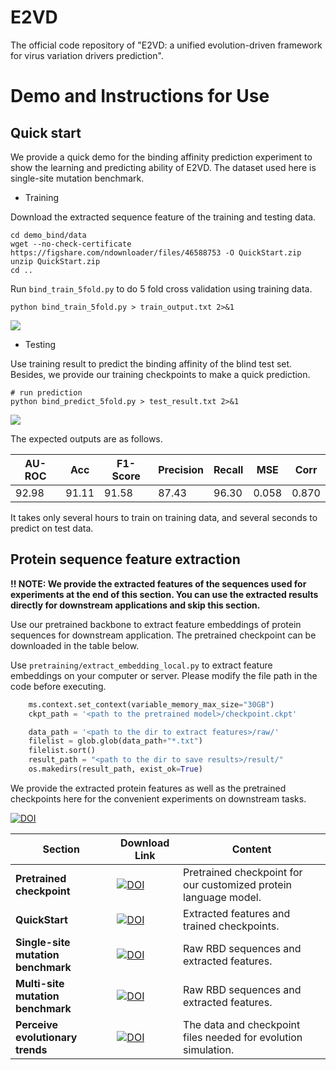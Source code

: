 # E2VD

The official code repository of "E2VD: a unified evolution-driven framework for virus variation drivers prediction".


# Demo and Instructions for Use

## Quick start

We provide a quick demo for the binding affinity prediction experiment to show the learning and predicting ability of E2VD. The dataset used here is single-site mutation benchmark.

- Training

Download the extracted sequence feature of the training and testing data.

```shell
cd demo_bind/data
wget --no-check-certificate https://figshare.com/ndownloader/files/46588753 -O QuickStart.zip
unzip QuickStart.zip
cd ..
```

Run `bind_train_5fold.py` to do 5 fold cross validation using training data.

```shell
python bind_train_5fold.py > train_output.txt 2>&1
```

[<img src="https://colab.research.google.com/assets/colab-badge.svg">](https://colab.research.google.com/github/ZhiweiNiepku/E2VD/blob/main/examples/E2VD_QuickStart_train.ipynb)

- Testing

Use training result to predict the binding affinity of the blind test set. Besides, we provide our training checkpoints to make a quick prediction. 

```shell
# run prediction
python bind_predict_5fold.py > test_result.txt 2>&1
```

[<img src="https://colab.research.google.com/assets/colab-badge.svg">](https://colab.research.google.com/github/ZhiweiNiepku/E2VD/blob/main/examples/E2VD_QuickStart_predict.ipynb)

The expected outputs are as follows.

| AU-ROC   | Acc   | F1-Score | Precision | Recall | MSE   | Corr  |
| ----- | ----- | -------- | --------- | ------ | ----- | ----- |
| 92.98 | 91.11 | 91.58    | 87.43     | 96.30  | 0.058 | 0.870 |

It takes only several hours to train on training data, and several seconds to predict on test data.

## Protein sequence feature extraction

**!! NOTE: We provide the extracted features of the sequences used for experiments at the end of this section. You can use the extracted results directly for downstream applications and skip this section.**

Use our pretrained backbone to extract feature embeddings of protein sequences for downstream application. The pretrained checkpoint can be downloaded in the table below.

Use `pretraining/extract_embedding_local.py` to extract feature embeddings on your computer or server. Please modify the file path in the code before executing.

```python
    ms.context.set_context(variable_memory_max_size="30GB")
    ckpt_path = '<path to the pretrained model>/checkpoint.ckpt'

    data_path = '<path to the dir to extract features>/raw/'
    filelist = glob.glob(data_path+"*.txt")
    filelist.sort()
    result_path = "<path to the dir to save results>/result/"
    os.makedirs(result_path, exist_ok=True)
```

We provide the extracted protein features as well as the pretrained checkpoints here for the convenient experiments on downstream tasks.


[![DOI](https://img.shields.io/badge/doi-10.6084/E2VD-blue.svg?style=flat&labelColor=gainsboro&logoWidth=40&logo=data%3Aimage%2Fpng%3Bbase64%2CiVBORw0KGgoAAAANSUhEUgAAAFAAAAAZCAYAAACmRqkJAAAKi0lEQVR4Ae3ZaVBUV97H8evuE0EfH32MmkcfoyAuGjXKgkvMaFRAFuiloemWvRuEXlgEBREXBYJiXAQUFeKocUniQiKogAJhQWwWENDEjLNYvjFLzUzNkplEZb5kTme6nCRjKlOpSZlb9SmL2%2Ffcuv3re87%2FnKP0TYfOcslqPMbt63xBKuh09MTxgi7HKT1Sj1TvKp%2BMkZB6%2FXT8c4AjUYPyVdfb7Qs6HTIJ8EHe7Ul%2B152CphDabRQ0uMr7%2FRQgh%2B8qU6%2FBiPDVGv0jq0uGE94b0ZZ3j%2B25MTetoMsh%2FWD91OBqT9%2Fsehd5EqGV17nKMzTqOHvaRMMLEp7qACfinq%2FW1BBx5ZxB13x5X3Jr1v%2Fz9pUcaHU63PiicjrhvXfNRbY1Th49Q6Y1vu6zyqSjzX3aVIgf4OkKToxhgxpd5OMzV0bYE4CRN1Chu34pnTfwnV03FiTlfzDRXBHo6dfgIq8sX6ByV6vjthGc0UdrrPPVGFQBxlSjzJQWENVUZkebceiLpyM8IZSx7O7Zl4JivUNMZX5h8Rt4%2B2L0llKfgu6JKa%2BXvpB5bZ48%2Ba3F6lil2pDkE2rODzCsU0VUnNFHNZQqdS3lx3Utl%2FMILQcfYt5TEeC1GSprgAq0XlgYGLQyxJTlr0uK0DVX7E5s2ZtOgHvLw5fLK9xVmcqguEj%2F2LXbwsvPBkZZKl4j5NcIKinaUsLbejFWZ7m8Do2cmwnb4cFqArRwx3TEYzi%2Bz7DTD0uhxnj8cAEWWUZK%2BTcdhh4pmTWUsW01Y1uCUmNY7Rtqzo5svJSS0poVXtg6yVj7sn9qunek3j8xPVXXeMFoaDkev6lDF7ene7Y5r2taNAXmEBXaP69zevaOjuUeeZ0zhzJuPsM5CdYvOhZVqBMhBqIVDt8zwGdQjR4of9AA%2BXJjUFpww7GodnHAQca4srDAWCXjW3pETal%2BbfumuOLKqSm17vIQtWr1Uu3JYy6JbXuXFbRN1R8pm5byxtG5CcdOz9EUVc7I5IeQEWQ7wWVwzwrsRn%2BbAFeiCxNsKv5Y9P03BFgjAlT90AGOQy2T47fObl00ocFZHl%2B2UGXw0RjzNUWHTPFthckHWh18al8KsGuaFigVVzlKuY%2BG9z37qvuoGlelpsJVldrgrFjbOE%2BeWe8uW18W84qCqc4s7tmCIgzI75hs%2FaJKNFu7rF%2BIIIhr%2BmIQ%2Btn8LQkDMQOeWAYnDHgsQI3NNU7W9j4h5t72o%2FEyvLEQ%2F%2Bu7ymzbOxbCAeOxAgtghz6YgOVYiufEOUlqu0M37ho%2BYn%2FnpJT8bsejVSt90uqdFdlGmV7hF7cuWXetNCShLX%2BI3nKhN%2ByvCs%2Bs6GQpWB33fzKNQR%2BqWr022yvc94q7spBCY%2Bbzkou6ZfJNPf89ZN%2FdidYHnIsKfIzjCMIc7MAwSJiMPFxGMcKQixGwx07R%2FiEe4CNsxFCbAJvwifj8LkIgYRHa8Lm47jNY8AokmMS5NryPh%2FijOB%2BOX4h7foEuyPHlisMtylJpzu1YspkQ36YbLqnx8F1X4abaqmYs9DGmLlrk4CE9XlHlKZskxfpt%2FUJLzyhV23dG%2BITF72fqo9njEaokwIu8lSbG1N4wx273CrP%2B%2BjniQVZhGrzQjlEioFIRcjDM6MIdjBVtHogvl4W9qIX8sTfwU5SgU%2FzdhdGYLcJ9BzvRID6vgx2SxN8PUI9KnIEWH4n7FuIo%2FoRfYV5vMMV4wHRFs%2BvG%2FKl05ZrDVdP11T7eulK3oNQcz%2FAXcj3DpMePjO44KetDL2lDh%2FmV1S3nNoeWnJb7RSXmMJl%2BI0GmH13rKs8lvEdQwfoWKmCxdmGbAEdgAW5jFiQhBb8WXSYTPSjGCBHaMPR5LMANkOCM%2B%2FgD3MS5Z8W1ElzwW3HNJCSI9tcw2ub%2BO8T5LPTBQBy1nusNcB7ztximI1sIsSSzXb04v3vyusJmx63nMufHXlV6LvpEShDd9x%2FHFYWXVPuSX7%2FD7zmpcjuWRupbyvaHnj8Z7BNsUFCArm70iTRcd5bFEN7oxwJs%2FpoA%2FwfBaLJ2Z2EFbmEsNKL7fYYPUI9DIqj%2Fsgkw0CasW%2BL6RbBDFI7gTZSKzz6Gk02AJ23G3QF4xybYU8INce6s5CJNlTyXhYwKv%2FRWMiEeimquzIhrPpGzuSNCsbvLec2%2Brpmh2e0yu%2FxOp96wv6p8X0xeIZW5Bo2%2F6ucdvb%2FdMWVDm8lX11pRpD16OJ6VyZsrQ8yK%2BVFJ9h4UhwEHDj5JgGE23UkSfoZujMMzSESNCPBT9KAFjqi2rcIYZRPgYmzDQ9xDLSz4%2FGsCPIE%2BNkWrTJy%2FhRrRthpVyJJExbnmG2I%2B6x%2BT%2FHxYyQkzQfJGlufpWy6bYlvPUEgu%2BHlHJA5boo7rE3blnBR7r6mv%2BvCBMYEag%2Faqsyr1%2BIk5a%2Fd2z9zGBDpZ31qulCWk9443Hfg5BuJJAgxAG0ZBEmS4DZ7RKIliMVi0d8UvRUCeuPoNAf4Z%2FmgV13pAwiwR3iffFKBQJM5noB%2F6Y5h45v7Wwf0cDtD1DlMIeiugWmZOy5Cv3RgjX7%2FF4GdMXasOjgurmqdafqpojltml9IjvOJ8NMu9lNL5gQmXdMu0BTefz8loMyoJvivs3VMZvhpjqaig%2FZ8gwJGYIsIKRh%2FY4wh%2Bg%2FGQoxYbREgZ%2BB3uww1V3xKgN%2BrwCNtF4Pvx8NveQCEYX%2BAukhCIYuHZLy%2FyDjHbJQfo7PTK1dEBWqPBX2vS%2B2hNW1XquDURypiwXStCjVWuyrSKQC%2FdoUaHtOT2HENoyal4b40x7rK7ylip9NIV3Jy0P6fD24fl3Ra6uoe3PNqOH2Pw3x%2FC8K8CHIU%2BIpQ7OI8yNOJ9TMJO%2FAU9Nn6PjRiGmm%2FpwgsRLQpKjwjuU%2Fz1CQK0R4G4T4%2FwCHWYKlmcA6xr4SA2EzobXeUa9vh21LgpdKxK8hqd5RsaXWS7S9YvlhU2O7ya3ekXrm%2B9lK3KzFH6a4y5V92Ve5hkM4d02EShMestZekE2IxZX7MWdkAgBtmsi9U2lXEwliAOK%2BGLTowThWIZkrEVSSKYgegPOUxwtFmdaBGLsRgg2qeKtosQDh2GYzbisUIEaPvcQ8T5VGzCKowBk2I3mTVALe4wd4tumKcoaZirSKte4RtVrvXwLrw%2BJXV%2F18Ts3BtLEmOaS0yRtRdMfpGJhTKNMbDJWR5V7eEbUNDtcIQAd1PJMwnuJl6E9KQHY7AAHkzQoBkj8B%2B%2FpTWQ4Maezne1P3x1esLBuqmB%2BbccNhJMGetbM%2BGZIi1V%2FoRyOXB77sKVWuPmrd4RBvYQm9ihVue%2F7xDPGljB50MoJmO%2By36gCGsQovCyCGwOarD9R7PLLXZOJjKZvse%2FDQQSvffG7F1rWrZPiLKUX2DPr1hbfHAKb0kDBSeTed5MQj94Pn1xBMvA%2B2IDYTAkcXzXANPRjHq04ACeFeH9aAIcBC3LOq%2FY5pPDeYtO4yRTmzUhbx9LozCEea8ybaHoxDNmVtPltxSVzxhCm3Asg4Tvs683Aa5wwkD8qP9XbgQqUbb6Tp09U5Os3rWiV4jZv2OuvxPdvht70RfST8fjATZd7P33OYzxZ%2FdF7FwcgqPU0yMR2vMYDulpDfBvw%2BGCdBePpq8AAAAASUVORK5CYII%3D)](https://figshare.com/projects/E2VD/206608)


| Section                                  | Download Link                                                | Content                                                      |
| ---------------------------------------- | ------------------------------------------------------------ | ------------------------------------------------------------ |
| **Pretrained checkpoint**                | [![DOI](https://zenodo.org/badge/DOI/10.5281/zenodo.10043360.svg)](https://zenodo.org/records/10043360/files/checkpoint_protfound_v.ckpt) | Pretrained checkpoint for our customized protein language model.     |
| **QuickStart**                           | [![DOI](https://img.shields.io/badge/doi-10.6084/QuickStart-blue.svg?style=flat&labelColor=gainsboro&logoWidth=40&logo=data%3Aimage%2Fpng%3Bbase64%2CiVBORw0KGgoAAAANSUhEUgAAAFAAAAAZCAYAAACmRqkJAAAKi0lEQVR4Ae3ZaVBUV97H8evuE0EfH32MmkcfoyAuGjXKgkvMaFRAFuiloemWvRuEXlgEBREXBYJiXAQUFeKocUniQiKogAJhQWwWENDEjLNYvjFLzUzNkplEZb5kTme6nCRjKlOpSZlb9SmL2%2Ffcuv3re87%2FnKP0TYfOcslqPMbt63xBKuh09MTxgi7HKT1Sj1TvKp%2BMkZB6%2FXT8c4AjUYPyVdfb7Qs6HTIJ8EHe7Ul%2B152CphDabRQ0uMr7%2FRQgh%2B8qU6%2FBiPDVGv0jq0uGE94b0ZZ3j%2B25MTetoMsh%2FWD91OBqT9%2Fsehd5EqGV17nKMzTqOHvaRMMLEp7qACfinq%2FW1BBx5ZxB13x5X3Jr1v%2Fz9pUcaHU63PiicjrhvXfNRbY1Th49Q6Y1vu6zyqSjzX3aVIgf4OkKToxhgxpd5OMzV0bYE4CRN1Chu34pnTfwnV03FiTlfzDRXBHo6dfgIq8sX6ByV6vjthGc0UdrrPPVGFQBxlSjzJQWENVUZkebceiLpyM8IZSx7O7Zl4JivUNMZX5h8Rt4%2B2L0llKfgu6JKa%2BXvpB5bZ48%2Ba3F6lil2pDkE2rODzCsU0VUnNFHNZQqdS3lx3Utl%2FMILQcfYt5TEeC1GSprgAq0XlgYGLQyxJTlr0uK0DVX7E5s2ZtOgHvLw5fLK9xVmcqguEj%2F2LXbwsvPBkZZKl4j5NcIKinaUsLbejFWZ7m8Do2cmwnb4cFqArRwx3TEYzi%2Bz7DTD0uhxnj8cAEWWUZK%2BTcdhh4pmTWUsW01Y1uCUmNY7Rtqzo5svJSS0poVXtg6yVj7sn9qunek3j8xPVXXeMFoaDkev6lDF7ene7Y5r2taNAXmEBXaP69zevaOjuUeeZ0zhzJuPsM5CdYvOhZVqBMhBqIVDt8zwGdQjR4of9AA%2BXJjUFpww7GodnHAQca4srDAWCXjW3pETal%2BbfumuOLKqSm17vIQtWr1Uu3JYy6JbXuXFbRN1R8pm5byxtG5CcdOz9EUVc7I5IeQEWQ7wWVwzwrsRn%2BbAFeiCxNsKv5Y9P03BFgjAlT90AGOQy2T47fObl00ocFZHl%2B2UGXw0RjzNUWHTPFthckHWh18al8KsGuaFigVVzlKuY%2BG9z37qvuoGlelpsJVldrgrFjbOE%2BeWe8uW18W84qCqc4s7tmCIgzI75hs%2FaJKNFu7rF%2BIIIhr%2BmIQ%2Btn8LQkDMQOeWAYnDHgsQI3NNU7W9j4h5t72o%2FEyvLEQ%2F%2Bu7ymzbOxbCAeOxAgtghz6YgOVYiufEOUlqu0M37ho%2BYn%2FnpJT8bsejVSt90uqdFdlGmV7hF7cuWXetNCShLX%2BI3nKhN%2ByvCs%2Bs6GQpWB33fzKNQR%2BqWr022yvc94q7spBCY%2Bbzkou6ZfJNPf89ZN%2FdidYHnIsKfIzjCMIc7MAwSJiMPFxGMcKQixGwx07R%2FiEe4CNsxFCbAJvwifj8LkIgYRHa8Lm47jNY8AokmMS5NryPh%2FijOB%2BOX4h7foEuyPHlisMtylJpzu1YspkQ36YbLqnx8F1X4abaqmYs9DGmLlrk4CE9XlHlKZskxfpt%2FUJLzyhV23dG%2BITF72fqo9njEaokwIu8lSbG1N4wx273CrP%2B%2BjniQVZhGrzQjlEioFIRcjDM6MIdjBVtHogvl4W9qIX8sTfwU5SgU%2FzdhdGYLcJ9BzvRID6vgx2SxN8PUI9KnIEWH4n7FuIo%2FoRfYV5vMMV4wHRFs%2BvG%2FKl05ZrDVdP11T7eulK3oNQcz%2FAXcj3DpMePjO44KetDL2lDh%2FmV1S3nNoeWnJb7RSXmMJl%2BI0GmH13rKs8lvEdQwfoWKmCxdmGbAEdgAW5jFiQhBb8WXSYTPSjGCBHaMPR5LMANkOCM%2B%2FgD3MS5Z8W1ElzwW3HNJCSI9tcw2ub%2BO8T5LPTBQBy1nusNcB7ztximI1sIsSSzXb04v3vyusJmx63nMufHXlV6LvpEShDd9x%2FHFYWXVPuSX7%2FD7zmpcjuWRupbyvaHnj8Z7BNsUFCArm70iTRcd5bFEN7oxwJs%2FpoA%2FwfBaLJ2Z2EFbmEsNKL7fYYPUI9DIqj%2Fsgkw0CasW%2BL6RbBDFI7gTZSKzz6Gk02AJ23G3QF4xybYU8INce6s5CJNlTyXhYwKv%2FRWMiEeimquzIhrPpGzuSNCsbvLec2%2Brpmh2e0yu%2FxOp96wv6p8X0xeIZW5Bo2%2F6ucdvb%2FdMWVDm8lX11pRpD16OJ6VyZsrQ8yK%2BVFJ9h4UhwEHDj5JgGE23UkSfoZujMMzSESNCPBT9KAFjqi2rcIYZRPgYmzDQ9xDLSz4%2FGsCPIE%2BNkWrTJy%2FhRrRthpVyJJExbnmG2I%2B6x%2BT%2FHxYyQkzQfJGlufpWy6bYlvPUEgu%2BHlHJA5boo7rE3blnBR7r6mv%2BvCBMYEag%2Faqsyr1%2BIk5a%2Fd2z9zGBDpZ31qulCWk9443Hfg5BuJJAgxAG0ZBEmS4DZ7RKIliMVi0d8UvRUCeuPoNAf4Z%2FmgV13pAwiwR3iffFKBQJM5noB%2F6Y5h45v7Wwf0cDtD1DlMIeiugWmZOy5Cv3RgjX7%2FF4GdMXasOjgurmqdafqpojltml9IjvOJ8NMu9lNL5gQmXdMu0BTefz8loMyoJvivs3VMZvhpjqaig%2FZ8gwJGYIsIKRh%2FY4wh%2Bg%2FGQoxYbREgZ%2BB3uww1V3xKgN%2BrwCNtF4Pvx8NveQCEYX%2BAukhCIYuHZLy%2FyDjHbJQfo7PTK1dEBWqPBX2vS%2B2hNW1XquDURypiwXStCjVWuyrSKQC%2FdoUaHtOT2HENoyal4b40x7rK7ylip9NIV3Jy0P6fD24fl3Ra6uoe3PNqOH2Pw3x%2FC8K8CHIU%2BIpQ7OI8yNOJ9TMJO%2FAU9Nn6PjRiGmm%2FpwgsRLQpKjwjuU%2Fz1CQK0R4G4T4%2FwCHWYKlmcA6xr4SA2EzobXeUa9vh21LgpdKxK8hqd5RsaXWS7S9YvlhU2O7ya3ekXrm%2B9lK3KzFH6a4y5V92Ve5hkM4d02EShMestZekE2IxZX7MWdkAgBtmsi9U2lXEwliAOK%2BGLTowThWIZkrEVSSKYgegPOUxwtFmdaBGLsRgg2qeKtosQDh2GYzbisUIEaPvcQ8T5VGzCKowBk2I3mTVALe4wd4tumKcoaZirSKte4RtVrvXwLrw%2BJXV%2F18Ts3BtLEmOaS0yRtRdMfpGJhTKNMbDJWR5V7eEbUNDtcIQAd1PJMwnuJl6E9KQHY7AAHkzQoBkj8B%2B%2FpTWQ4Maezne1P3x1esLBuqmB%2BbccNhJMGetbM%2BGZIi1V%2FoRyOXB77sKVWuPmrd4RBvYQm9ihVue%2F7xDPGljB50MoJmO%2By36gCGsQovCyCGwOarD9R7PLLXZOJjKZvse%2FDQQSvffG7F1rWrZPiLKUX2DPr1hbfHAKb0kDBSeTed5MQj94Pn1xBMvA%2B2IDYTAkcXzXANPRjHq04ACeFeH9aAIcBC3LOq%2FY5pPDeYtO4yRTmzUhbx9LozCEea8ybaHoxDNmVtPltxSVzxhCm3Asg4Tvs683Aa5wwkD8qP9XbgQqUbb6Tp09U5Os3rWiV4jZv2OuvxPdvht70RfST8fjATZd7P33OYzxZ%2FdF7FwcgqPU0yMR2vMYDulpDfBvw%2BGCdBePpq8AAAAASUVORK5CYII%3D)](https://doi.org/10.6084/m9.figshare.25911490.v1) | Extracted features and trained checkpoints.                  |
| **Single-site mutation benchmark**       | [![DOI](https://zenodo.org/badge/DOI/10.5281/zenodo.10043360.svg)](https://zenodo.org/records/10043360/files/Single-site_mutation_benchmark.tar.gz) | Raw RBD sequences and extracted features.                    |
| **Multi-site mutation benchmark**        | [![DOI](https://zenodo.org/badge/DOI/10.5281/zenodo.10043360.svg)](https://zenodo.org/records/10043360/files/Multi-site_mutation_benchmark.tar.gz) | Raw RBD sequences and extracted features.                    |
| **Perceive evolutionary trends** | [![DOI](https://img.shields.io/badge/doi-10.6084/Perceive-blue.svg?style=flat&labelColor=gainsboro&logoWidth=40&logo=data%3Aimage%2Fpng%3Bbase64%2CiVBORw0KGgoAAAANSUhEUgAAAFAAAAAZCAYAAACmRqkJAAAKi0lEQVR4Ae3ZaVBUV97H8evuE0EfH32MmkcfoyAuGjXKgkvMaFRAFuiloemWvRuEXlgEBREXBYJiXAQUFeKocUniQiKogAJhQWwWENDEjLNYvjFLzUzNkplEZb5kTme6nCRjKlOpSZlb9SmL2%2Ffcuv3re87%2FnKP0TYfOcslqPMbt63xBKuh09MTxgi7HKT1Sj1TvKp%2BMkZB6%2FXT8c4AjUYPyVdfb7Qs6HTIJ8EHe7Ul%2B152CphDabRQ0uMr7%2FRQgh%2B8qU6%2FBiPDVGv0jq0uGE94b0ZZ3j%2B25MTetoMsh%2FWD91OBqT9%2Fsehd5EqGV17nKMzTqOHvaRMMLEp7qACfinq%2FW1BBx5ZxB13x5X3Jr1v%2Fz9pUcaHU63PiicjrhvXfNRbY1Th49Q6Y1vu6zyqSjzX3aVIgf4OkKToxhgxpd5OMzV0bYE4CRN1Chu34pnTfwnV03FiTlfzDRXBHo6dfgIq8sX6ByV6vjthGc0UdrrPPVGFQBxlSjzJQWENVUZkebceiLpyM8IZSx7O7Zl4JivUNMZX5h8Rt4%2B2L0llKfgu6JKa%2BXvpB5bZ48%2Ba3F6lil2pDkE2rODzCsU0VUnNFHNZQqdS3lx3Utl%2FMILQcfYt5TEeC1GSprgAq0XlgYGLQyxJTlr0uK0DVX7E5s2ZtOgHvLw5fLK9xVmcqguEj%2F2LXbwsvPBkZZKl4j5NcIKinaUsLbejFWZ7m8Do2cmwnb4cFqArRwx3TEYzi%2Bz7DTD0uhxnj8cAEWWUZK%2BTcdhh4pmTWUsW01Y1uCUmNY7Rtqzo5svJSS0poVXtg6yVj7sn9qunek3j8xPVXXeMFoaDkev6lDF7ene7Y5r2taNAXmEBXaP69zevaOjuUeeZ0zhzJuPsM5CdYvOhZVqBMhBqIVDt8zwGdQjR4of9AA%2BXJjUFpww7GodnHAQca4srDAWCXjW3pETal%2BbfumuOLKqSm17vIQtWr1Uu3JYy6JbXuXFbRN1R8pm5byxtG5CcdOz9EUVc7I5IeQEWQ7wWVwzwrsRn%2BbAFeiCxNsKv5Y9P03BFgjAlT90AGOQy2T47fObl00ocFZHl%2B2UGXw0RjzNUWHTPFthckHWh18al8KsGuaFigVVzlKuY%2BG9z37qvuoGlelpsJVldrgrFjbOE%2BeWe8uW18W84qCqc4s7tmCIgzI75hs%2FaJKNFu7rF%2BIIIhr%2BmIQ%2Btn8LQkDMQOeWAYnDHgsQI3NNU7W9j4h5t72o%2FEyvLEQ%2F%2Bu7ymzbOxbCAeOxAgtghz6YgOVYiufEOUlqu0M37ho%2BYn%2FnpJT8bsejVSt90uqdFdlGmV7hF7cuWXetNCShLX%2BI3nKhN%2ByvCs%2Bs6GQpWB33fzKNQR%2BqWr022yvc94q7spBCY%2Bbzkou6ZfJNPf89ZN%2FdidYHnIsKfIzjCMIc7MAwSJiMPFxGMcKQixGwx07R%2FiEe4CNsxFCbAJvwifj8LkIgYRHa8Lm47jNY8AokmMS5NryPh%2FijOB%2BOX4h7foEuyPHlisMtylJpzu1YspkQ36YbLqnx8F1X4abaqmYs9DGmLlrk4CE9XlHlKZskxfpt%2FUJLzyhV23dG%2BITF72fqo9njEaokwIu8lSbG1N4wx273CrP%2B%2BjniQVZhGrzQjlEioFIRcjDM6MIdjBVtHogvl4W9qIX8sTfwU5SgU%2FzdhdGYLcJ9BzvRID6vgx2SxN8PUI9KnIEWH4n7FuIo%2FoRfYV5vMMV4wHRFs%2BvG%2FKl05ZrDVdP11T7eulK3oNQcz%2FAXcj3DpMePjO44KetDL2lDh%2FmV1S3nNoeWnJb7RSXmMJl%2BI0GmH13rKs8lvEdQwfoWKmCxdmGbAEdgAW5jFiQhBb8WXSYTPSjGCBHaMPR5LMANkOCM%2B%2FgD3MS5Z8W1ElzwW3HNJCSI9tcw2ub%2BO8T5LPTBQBy1nusNcB7ztximI1sIsSSzXb04v3vyusJmx63nMufHXlV6LvpEShDd9x%2FHFYWXVPuSX7%2FD7zmpcjuWRupbyvaHnj8Z7BNsUFCArm70iTRcd5bFEN7oxwJs%2FpoA%2FwfBaLJ2Z2EFbmEsNKL7fYYPUI9DIqj%2Fsgkw0CasW%2BL6RbBDFI7gTZSKzz6Gk02AJ23G3QF4xybYU8INce6s5CJNlTyXhYwKv%2FRWMiEeimquzIhrPpGzuSNCsbvLec2%2Brpmh2e0yu%2FxOp96wv6p8X0xeIZW5Bo2%2F6ucdvb%2FdMWVDm8lX11pRpD16OJ6VyZsrQ8yK%2BVFJ9h4UhwEHDj5JgGE23UkSfoZujMMzSESNCPBT9KAFjqi2rcIYZRPgYmzDQ9xDLSz4%2FGsCPIE%2BNkWrTJy%2FhRrRthpVyJJExbnmG2I%2B6x%2BT%2FHxYyQkzQfJGlufpWy6bYlvPUEgu%2BHlHJA5boo7rE3blnBR7r6mv%2BvCBMYEag%2Faqsyr1%2BIk5a%2Fd2z9zGBDpZ31qulCWk9443Hfg5BuJJAgxAG0ZBEmS4DZ7RKIliMVi0d8UvRUCeuPoNAf4Z%2FmgV13pAwiwR3iffFKBQJM5noB%2F6Y5h45v7Wwf0cDtD1DlMIeiugWmZOy5Cv3RgjX7%2FF4GdMXasOjgurmqdafqpojltml9IjvOJ8NMu9lNL5gQmXdMu0BTefz8loMyoJvivs3VMZvhpjqaig%2FZ8gwJGYIsIKRh%2FY4wh%2Bg%2FGQoxYbREgZ%2BB3uww1V3xKgN%2BrwCNtF4Pvx8NveQCEYX%2BAukhCIYuHZLy%2FyDjHbJQfo7PTK1dEBWqPBX2vS%2B2hNW1XquDURypiwXStCjVWuyrSKQC%2FdoUaHtOT2HENoyal4b40x7rK7ylip9NIV3Jy0P6fD24fl3Ra6uoe3PNqOH2Pw3x%2FC8K8CHIU%2BIpQ7OI8yNOJ9TMJO%2FAU9Nn6PjRiGmm%2FpwgsRLQpKjwjuU%2Fz1CQK0R4G4T4%2FwCHWYKlmcA6xr4SA2EzobXeUa9vh21LgpdKxK8hqd5RsaXWS7S9YvlhU2O7ya3ekXrm%2B9lK3KzFH6a4y5V92Ve5hkM4d02EShMestZekE2IxZX7MWdkAgBtmsi9U2lXEwliAOK%2BGLTowThWIZkrEVSSKYgegPOUxwtFmdaBGLsRgg2qeKtosQDh2GYzbisUIEaPvcQ8T5VGzCKowBk2I3mTVALe4wd4tumKcoaZirSKte4RtVrvXwLrw%2BJXV%2F18Ts3BtLEmOaS0yRtRdMfpGJhTKNMbDJWR5V7eEbUNDtcIQAd1PJMwnuJl6E9KQHY7AAHkzQoBkj8B%2B%2FpTWQ4Maezne1P3x1esLBuqmB%2BbccNhJMGetbM%2BGZIi1V%2FoRyOXB77sKVWuPmrd4RBvYQm9ihVue%2F7xDPGljB50MoJmO%2By36gCGsQovCyCGwOarD9R7PLLXZOJjKZvse%2FDQQSvffG7F1rWrZPiLKUX2DPr1hbfHAKb0kDBSeTed5MQj94Pn1xBMvA%2B2IDYTAkcXzXANPRjHq04ACeFeH9aAIcBC3LOq%2FY5pPDeYtO4yRTmzUhbx9LozCEea8ybaHoxDNmVtPltxSVzxhCm3Asg4Tvs683Aa5wwkD8qP9XbgQqUbb6Tp09U5Os3rWiV4jZv2OuvxPdvht70RfST8fjATZd7P33OYzxZ%2FdF7FwcgqPU0yMR2vMYDulpDfBvw%2BGCdBePpq8AAAAASUVORK5CYII%3D)](https://doi.org/10.6084/m9.figshare.25913404.v1) | The data and checkpoint files needed for evolution simulation. |

